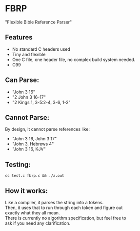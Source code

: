 # FBRP
"Flexible Bible Reference Parser"

## Features
* No standard C headers used
* Tiny and flexible
* One C file, one header file, no complex build system needed.
* C99

## Can Parse:
- "John 3 16"
- "2 John 3 16-17"
- "2 Kings 1, 3-5:2-4, 3-6, 1-2"

## Cannot Parse:
By design, it cannot parse references like:  
- "John 3 16, John 3 17"
- "John 3, Hebrews 4"
- "John 3 16, KJV"

## Testing:
`cc test.c fbrp.c && ./a.out`

## How it works:
Like a compiler, it parses the string into a tokens.  
Then, it uses that to run through each token and figure out  
exactly what they all mean.  
There is currently no algorithm specification, but feel free to  
ask if you need any clarification.
